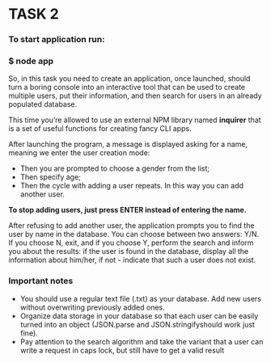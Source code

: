 # TASK 2

### To start application run:

### $ node app

So, in this task you need to create an application, once launched, should turn a boring console into an interactive tool that can be used to create multiple users, put their information, and then search for users in an already populated database.

This time you’re allowed to use an external NPM library named **inquirer** that is a set of useful functions for creating fancy CLI apps.

After launching the program, a message is displayed asking for a name, meaning we enter the user creation mode:

- Then you are prompted to choose a gender from the list;
- Then specify age;
- Then the cycle with adding a user repeats. In this way you can add another user.

**To stop adding users, just press ENTER instead of entering the name.**

After refusing to add another user, the application prompts you to find the user by name in the database. You can choose between two answers: Y/N. If you choose N, exit, and if you choose Y, perform the search and inform you about the results: if the user is found in the database, display all the information about him/her, if not - indicate that such a user does not exist.

### Important notes

- You should use a regular text file (.txt) as your database. Add new users without overwriting previously added ones.
- Organize data storage in your database so that each user can be easily turned into an object (JSON.parse and JSON.stringifyshould work just fine).
- Pay attention to the search algorithm and take the variant that a user can write a request in caps lock, but still have to get a valid result
